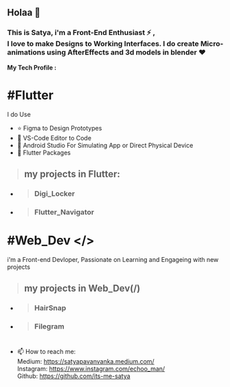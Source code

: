 ## Holaa 👋
<h3>This is Satya, i'm a Front-End Enthusiast ⚡ ,<br>I love to make Designs to Working Interfaces. I do create Micro-animations using AfterEffects and 3d models in blender ♥</h3>

<b>My Tech Profile :</b>
#
# #Flutter 
I do Use
- ⭐ Figma to Design Prototypes
- 💪 VS-Code Editor to Code
- 📱 Android Studio For Simulating App or Direct Physical Device
- 📮 Flutter Packages  
>## my projects in Flutter:
-  >### Digi_Locker
-    >### Flutter_Navigator
#
# #Web_Dev </>
i'm a Front-end Devloper, Passionate on Learning and Engageing with new projects
>## my projects in Web_Dev(/)
- >###  HairSnap
- >### Filegram


#


- 📫 How to reach me:
<br>Medium: https://satyapavanvanka.medium.com/
<br>Instagram: https://www.instagram.com/echoo_man/
<br>Github: https://github.com/its-me-satya


